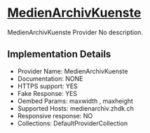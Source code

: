 # [MedienArchivKuenste](https://medienarchiv.zhdk.ch/)

MedienArchivKuenste Provider
No description.

## Implementation Details

- Provider
Name: MedienArchivKuenste
- Documentation: NONE
- HTTPS support: YES
- Fake Response: YES
- Oembed Params: maxwidth , maxheight
- Supported Hosts: medienarchiv.zhdk.ch
- Responsive response: NO
- Collections: DefaultProviderCollection


